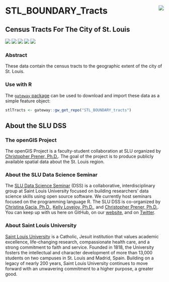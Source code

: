 # STL_BOUNDARY_Tracts <img src="https://slu-dss.github.io/img/gisLogoSm.png" align="right" />
## Census Tracts For The City of St. Louis
[![](https://img.shields.io/badge/extent-Missouri-red.svg)](https://github.com/slu-openGIS/STL_BOUNDARY_Tracts/)
[![](https://img.shields.io/badge/category-census%20geography-orange.svg)](https://github.com/slu-openGIS/STL_BOUNDARY_Tracts/)
[![](https://img.shields.io/github/release/slu-openGIS/STL_BOUNDARY_Tracts.svg?label=version)](https://github.com/slu-openGIS/STL_BOUNDARY_Tracts/releases)
[![](https://img.shields.io/github/last-commit/slu-openGIS/STL_BOUNDARY_Tracts.svg)](https://github.com/slu-openGIS/STL_BOUNDARY_Tracts/commits/master)
[![](https://img.shields.io/github/repo-size/slu-openGIS/STL_BOUNDARY_Tracts.svg)](https://github.com/slu-openGIS/STL_BOUNDARY_Tracts/)

### Abstract
These data contain the census tracts to the geographic extent of the city of St. Louis.

### Use with R
The [`gateway` package](https://github.com/slu-openGIS/gateway) can be used to download and import these data as a simple feature object:

```r
stlTracts <- gateway::gw_get_repo("STL_BOUNDARY_tracts")
```

## About the SLU DSS
### The openGIS Project
The openGIS Project is a faculty-student collaboration at SLU organized by [Christopher Prener, Ph.D.](mailto:chris.prener@slu.edu}). The goal of the project is to produce publicly available spatial data about the St. Louis region.

### About the SLU Data Science Seminar
The [SLU Data Science Seminar](https://slu-dss.githb.io) (DSS) is a collaborative, interdisciplinary group at Saint Louis University focused on building researchers’ data science skills using open source software. We currently host seminars focused on the programming language R. The SLU DSS is co-organized by [Christina Gacia, Ph.D.](mailto:christina.garcia@slu.edu), [Kelly Lovejoy, Ph.D.](mailto:kelly.lovejoy@slu.edu@slu.edu), and [Christopher Prener, Ph.D.](mailto:chris.prener@slu.edu}). You can keep up with us here on GitHub, on our [website](https://slu-dss.githb.io), and on [Twitter](https://twitter.com/SLUDSS).

### About Saint Louis University
[Saint Louis University](http://wwww.slu.edu) is a Catholic, Jesuit institution that values academic excellence, life-changing research, compassionate health care, and a strong commitment to faith and service. Founded in 1818, the University fosters the intellectual and character development of more than 13,000 students on two campuses in St. Louis and Madrid, Spain. Building on a legacy of nearly 200 years, Saint Louis University continues to move forward with an unwavering commitment to a higher purpose, a greater good.
